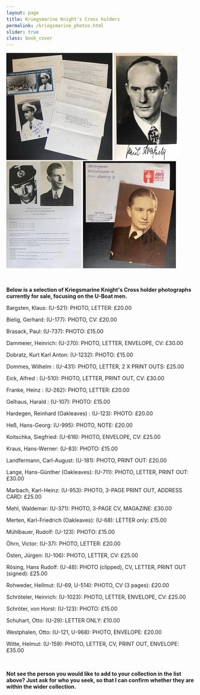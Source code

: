 ```yaml
---
layout: page
title: Kriegsmarine Knight's Cross holders
permalink: /kriegsmarine_photos.html
slider: true
class: book_cover
---
```


<p float="left">
<img src="./assets/Alfred Eick.jpg"/>
<img src="./assets/Paul Brasack.jpg"/>
<img src="./assets/Carl Landfermann.jpg"/>
<img src="./assets/Otto Westphalen.jpg"/>
</p>  
<br />
<p><b>Below is a selection of Kriegsmarine Knight's Cross holder photographs currently for sale, focusing on the U-Boat men.</b><br />
<p>Bargsten,	Klaus: (U-521):	PHOTO, LETTER: £20.00</p>
<p>Bielig, Gerhard: (U-177):	PHOTO, CV: £20.00</p>
<p>Brasack, Paul: (U-737):	PHOTO: £15.00</p>
<p>Dammeier,	Heinrich: (U-270):	PHOTO, LETTER, ENVELOPE, CV: £30.00</p>
<p>Dobratz,	Kurt Karl Anton: (U-1232):	PHOTO: £15.00</p>
<p>Dommes,	Wilhelm	: (U-431):	PHOTO, LETTER, 2 X PRINT OUTS: £25.00</p>
<p>Eick,	Alfred	: (U-510):	PHOTO, LETTER, PRINT OUT, CV: £30.00</p>
<p>Franke,	Heinz	: (U-262):	PHOTO, LETTER: £20.00</p>
<p>Gelhaus,	Harald	: (U-107):	PHOTO: £15.00</p>
<p>Hardegen,	Reinhard (Oakleaves)	: (U-123):	PHOTO: £20.00</p>
<p>Heß,	Hans-Georg: (U-995):	PHOTO, NOTE: £20.00</p>
<p>Koitschka,	Siegfried: (U-616): PHOTO, ENVELOPE, CV: £25.00</p>
<p>Kraus,	Hans-Werner: (U-83):	PHOTO: £15.00</p>
<p>Landfermann,	Carl-August: (U-181):	PHOTO, PRINT OUT: £20.00</p>
<p>Lange,	Hans-Günther (Oakleaves): (U-711):	PHOTO, LETTER, PRINT OUT: £30.00</p>
<p>Marbach,	Karl-Heinz: (U-953):	PHOTO, 3-PAGE PRINT OUT, ADDRESS CARD: £25.00</p>
<p>Mehl,	Waldemar: (U-371):	PHOTO, 3-PAGE CV, MAGAZINE: £30.00</p>
<p>Merten,	Karl-Friedrich	(Oakleaves): (U-68):	LETTER only: £15.00</p>
<p>Mühlbauer,	Rudolf: (U-123):	PHOTO: £15.00</p>
<p>Öhrn,	Victor: (U-37):	PHOTO, LETTER: £20.00</p>
<p>Östen,	Jürgen: (U-106):	PHOTO, LETTER, CV: £25.00</p>
<p>Rösing,	Hans Rudolf: (U-48):	PHOTO (clipped), CV, LETTER, PRINT OUT (signed): £25.00</p>
<p>Rohweder,	Hellmut: (U-69, U-514):	PHOTO, CV (3 pages): £20.00</p>
<p>Schröteler,	Heinrich: (U-1023):	PHOTO, LETTER, ENVELOPE, CV: £25.00</p>
<p>Schröter, von	Horst: (U-123):	PHOTO: £15.00</p>
<p>Schuhart,	Otto:	(U-29):	LETTER ONLY:	£10.00</p>
<p>Westphalen,	Otto: (U-121, U-968):	PHOTO, ENVELOPE: £20.00</p>
<p>Witte,	Helmut: (U-159):	PHOTO, LETTER, CV, PRINT OUT, ENVELOPE: £35.00</p>
<br />
<p><b><centre>Not see the person you would like to add to your collection in the list above? Just ask for who you seek, so that I can confirm whether they are within the wider collection.
